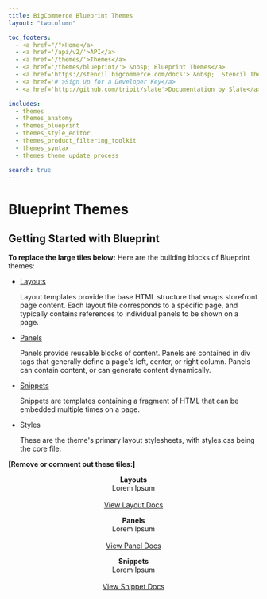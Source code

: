 ```yaml
---
title: BigCommerce Blueprint Themes
layout: "twocolumn"

toc_footers:
  - <a href="/">Home</a>
  - <a href='/api/v2/'>API</a>
  - <a href='/themes/'>Themes</a>
  - <a href='/themes/blueprint/'> &nbsp; Blueprint Themes</a>
  - <a href='https://stencil.bigcommerce.com/docs'> &nbsp;  Stencil Themes</a>
  - <a href='#'>Sign Up for a Developer Key</a>
  - <a href='http://github.com/tripit/slate'>Documentation by Slate</a>

includes:
  - themes
  - themes_anatomy
  - themes_blueprint
  - themes_style_editor
  - themes_product_filtering_toolkit
  - themes_syntax
  - themes_theme_update_process

search: true
---
```


# Blueprint Themes

## Getting Started with Blueprint

**To replace the large tiles below:** Here are the building blocks of Blueprint themes:  

* [Layouts](/themes/blueprint/layouts)  
  
	Layout templates provide the base HTML structure that wraps storefront page content. Each layout file corresponds to a specific page, and typically contains references to individual panels to be shown on a page.

* [Panels](/themes/blueprint/panels)  

	Panels provide reusable blocks of content. Panels are contained in div tags that generally define a page's left, center, or right column. Panels can contain content, or can generate content dynamically.

* [Snippets](/themes/blueprint/snippets)  
 
	Snippets are templates containing a fragment of HTML that can be embedded multiple times on a page.	
* Styles  
 
	These are the theme's primary layout stylesheets, with styles.css being the core file.	
	
**[Remove or comment out these tiles:]** 

<section class=
    "block block--defaultScheme block--allViewport block--paddingTop block--twoColTextOverBg">
        <div class="block-container">
            <div class="block-container-inner">
                <div class=
                "block--twoColTextOverBg-row block--twoColTextOverBg-row--split6">
                    <div class=
                    "block--twoColTextOverBg-column block--twoColTextOverBg-column--centerImageAlign">
                        <div class="block-text block-shadow">
                          <p class="rt-scheme--lightestGrey" rel=
                          "text-align: center;" style="text-align: center;">
                          <span class="type-large"><strong class=
                          "rt-scheme-headline">Layouts</strong><br>
                          Lorem Ipsum
                          </span><span class=
                          "type-large"><br>
                          <br>
                          <a class="button button--action" href=
                          "/themes/blueprint/layouts">
                          View Layout Docs</a><br></span></p>
                        </div>
                    </div>
                    <div class=
                    "block--twoColTextOverBg-column block--twoColTextOverBg-column--centerImageAlign">
                        <div class="block-text block-shadow">
                            <p class="rt-scheme--lightestGrey" style=
                            "text-align: center;"><strong class=
                            "rt-scheme-headline">Panels</strong><span class="type-large"><br>
                            Lorem Ipsum</span><span class=
                            "type-large"><br>
                            <br>
                            <a class="button button--action" href=
                            "/themes/blueprint/panels">
                            View Panel Docs</a><br></span></p>
                        </div>
                    </div>
                </div>
            </div>
        </div>
</section>

<section class=
    "block block--defaultScheme block--allViewport block--paddingTop block--twoColTextOverBg">
        <div class="block-container">
            <div class="block-container-inner">
                <div class=
                "block--twoColTextOverBg-row block--twoColTextOverBg-row--split6">
                    <div class=
                    "block--twoColTextOverBg-column block--twoColTextOverBg-column--centerImageAlign">
                        <div class="block-text block-shadow">
                          <p class="rt-scheme--lightestGrey" rel=
                          "text-align: center;" style="text-align: center;">
                          <span class="type-large"><strong class=
                          "rt-scheme-headline">Snippets</strong><br>
                          Lorem Ipsum                          
                          </span><span class=
                          "type-large"><br>
                          <br>
                          <a class="button button--action" href=
                          "/themes/blueprint/snippets">
                          View Snippet Docs</a><br></span></p>
                        </div>
                    </div>
                </div>
              </div>
          </div>
</section>
